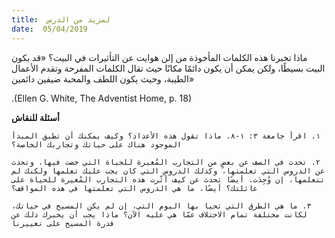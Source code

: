```yaml
---
title:  لمزيد من الدرس
date:  05/04/2019
---
```


ماذا تخبرنا هذه الكلمات المأخوذة من إلن هوايت عن التأثيرات في البيت؟ «قد يكون البيت بسيطًا، ولكن يمكن أن يكون دائمًا مكانًا حيث تقال الكلمات المفرحة وتقدم الأعمال الطيبة، وحيث يكون اللطف والمحبة ضيفين دائمين»

.(Ellen G. White, The Adventist Home, p. 18)

**أسئلة للنقاش**

`١. اقرأ جامعة ٣: ١-٨. ماذا تقول هذه الأعداد؟ وكيف يمكنك أن تطبق المبدأ الموجود هناك على حياتك وتجاربك الخاصة؟`

`٢. تحدث في الصف عن بعضٍ من التجارب المُغيرة للحياة التي خضت فيها، وتحدث عن الدروس التي تعلمتها، وكذلك الدروس التي كان يجب عليك تعلمها ولكنك لم تتعلمها، إن وُجِدَت. أيضًا تحدث عن كيف أثّرت هذه التجارب المُغيرة للحياة على عائلتك؟ أيضًا، ما هي الدروس التي تعلمتها في هذه المواقف؟`

`٣. ما هي الطرق التي تحيا بها اليوم التي، إن لم يكن المسيح في حياتك، لكانت مختلفة تمام الاختلاف عمّا هي عليه الآن؟ ماذا يجب أن يخبرك ذلك عن قدرة المسيح على تغييرنا`